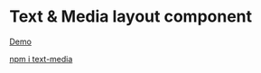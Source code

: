 # Text & Media layout component

[Demo](https://radogado.github.io/text-media/)

[npm i text-media](https://www.npmjs.com/package/text-media)
